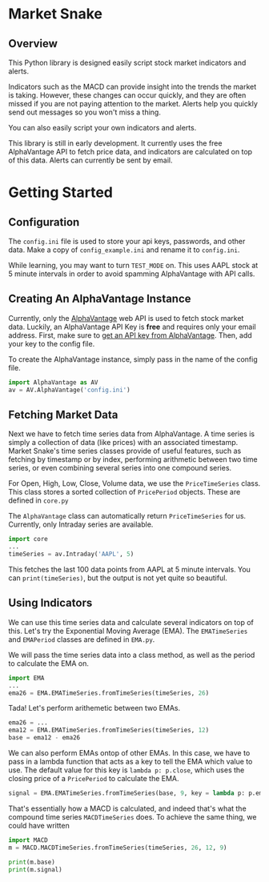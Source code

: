# Market Snake

## Overview

This Python library is designed easily script stock market indicators and alerts.

Indicators such as the MACD can provide insight into the trends the market is
taking. However, these changes can occur quickly, and they are often missed
if you are not paying attention to the market. Alerts help you quickly send
out messages so you won't miss a thing.

You can also easily script your own indicators and alerts.

This library is still in early development. It currently uses the free
AlphaVantage API to fetch price data, and indicators are calculated on top of
this data. Alerts can currently be sent by email.

# Getting Started

## Configuration

The `config.ini` file is used to store your api keys, passwords, and other data.
Make a copy of `config_example.ini` and rename it to `config.ini`.

While learning, you may want to turn `TEST_MODE` on. This uses AAPL stock at
5 minute intervals in order to avoid spamming AlphaVantage with API calls.

## Creating An AlphaVantage Instance

Currently, only the [AlphaVantage](https://www.alphavantage.co) web API is used to fetch stock market data.
Luckily, an AlphaVantage API Key is **free** and requires only your email address.
First, make sure to [get an API key from AlphaVantage](https://www.alphavantage.co/support/#api-key).
Then, add your key to the config file.

To create the AlphaVantage instance, simply pass in the name of the config file.

```python
import AlphaVantage as AV
av = AV.AlphaVantage('config.ini')
```

## Fetching Market Data

Next we have to fetch time series data from AlphaVantage. A time series
is simply a collection of data (like prices) with an associated timestamp.
Market Snake's time series classes provide of useful features, such as
fetching by timestamp or by index, performing arithmetic between two
time series, or even combining several series into one compound series.

For Open, High, Low, Close, Volume data, we use the `PriceTimeSeries` class.
This class stores a sorted collection of `PricePeriod` objects. These
are defined in `core.py`

The `AlphaVantage` class can automatically return `PriceTimeSeries` for us.
Currently, only Intraday series are available.

```python
import core
...
timeSeries = av.Intraday('AAPL', 5)
```

This fetches the last 100 data points from AAPL at 5 minute intervals.
You can `print(timeSeries)`, but the output is not yet quite so beautiful.

## Using Indicators

We can use this time series data and calculate several indicators on top
of this. Let's try the Exponential Moving Average (EMA).
The `EMATimeSeries` and `EMAPeriod` classes are defined in `EMA.py`.

We will pass the time series data into a class method, as well as the
period to calculate the EMA on.

```python
import EMA
...
ema26 = EMA.EMATimeSeries.fromTimeSeries(timeSeries, 26)
```

Tada! Let's perform arithemetic between two EMAs.

```python
ema26 = ...
ema12 = EMA.EMATimeSeries.fromTimeSeries(timeSeries, 12)
base = ema12 - ema26
```

We can also perform EMAs ontop of other EMAs. In this case, we have to
pass in a lambda function that acts as a key to tell the EMA which
value to use. The default value for this key is `lambda p: p.close`, which
uses the closing price of a `PricePeriod` to calculate the EMA.

```python
signal = EMA.EMATimeSeries.fromTimeSeries(base, 9, key = lambda p: p.ema)
```

That's essentially how a MACD is calculated, and indeed that's what the
compound time series `MACDTimeSeries` does. To achieve the same thing,
we could have written

```python
import MACD
m = MACD.MACDTimeSeries.fromTimeSeries(timeSeries, 26, 12, 9)

print(m.base)
print(m.signal)
```
